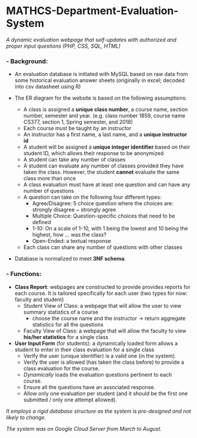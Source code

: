 # MATHCS-Department-Evaluation-System
*A dynamic evaluation webpage that self-updates with authorized and proper input questions (PHP, CSS, SQL, HTML)*

### - Background:
  - An evaluation database is initiated with MySQL based on raw data from some historical evaluation answer
sheets (originally in excel; decoded into csv datasheet using R)

  - The ER diagram for the website is based on the following assumptions:
    - A class is assigned a **unique class number**, a course name, section number, semester and year. (e.g. class number 1859, course name CS377, section 1, Spring semester, and 2018)
    - Each course must be taught by an instructor
    - An instructor has a first name, a last name, and a **unique instructor id**
    - A student will be assigned a **unique integer identifier** based on their student ID, which allows their response to be anonymized
    - A student can take any number of classes
    - A student can evaluate any number of classes provided they have taken the class. However, the student **cannot** evaluate the same class more than once
    - A class evaluation must have at least one question and can have any number of questions
    - A question can take on the following four different types:
      - Agree/Disagree: 5 choice question where the choices are: strongly disagree ~ strongly agree
      - Multiple Choice: Question-specific choices that need to be defined
      - 1-10: On a scale of 1-10, with 1 being the lowest and 10 being the highest, how ... was the class?
      - Open-Ended: a textual response
    - Each class can share any number of questions with other classes

  - Database is normalized to meet **3NF schema**.

### - Functions:
  - **Class Report**: webpages are constructed to provide provides reports for each course. It is tailored specifically for each user (two types for now: faculty and student)
    - Student View of Class: a webpage that will allow the user to view summary statistics of a course
      - choose the course name and the instructor -> return aggregate statistics for all the questions
    - Faculty View of Class: a webpage that will allow the faculty to view **his/her statistics** for a single class
  - **User Input Form** (for students): a dynamically loaded form allows a student to enter in their class evaluation for a single class
      - Verify the user (unique identifier) is a valid one (in the system).
      - Verify the user is allowed (has taken the class before) to provide a class evaluation for the course.
      - *Dynamically* loads the evaluation questions pertinent to each course.
      - Ensure all the questions have an associated response.
      - Allow only one evaluation per student (and it should be the first one submitted / only one attempt allowed).


*It employs a rigid database structure as the system is pre-designed and not likely to change.*

*The system was on Google Cloud Server from March to August.*
